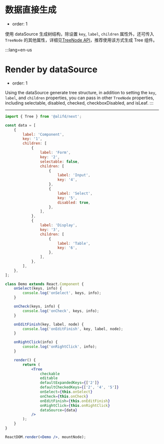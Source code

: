 # 数据直接生成

-   order: 1

使用 dataSource 生成树结构，除设置 `key`, `label`, `children` 属性外，还可传入 `TreeNode` 的其他属性，详细见[TreeNode API](#Tree.Node)，推荐使用该方式生成 Tree 组件。

:::lang=en-us

# Render by dataSource

-   order: 1

Using the dataSource generate tree structure, in addition to setting the `key`, `label`, and `children` properties, you can pass in other `TreeNode` properties, including selectable, disabled, checked, checkboxDisabled, and isLeaf.
:::

---

````jsx
import { Tree } from '@alifd/next';

const data = [
    {
        label: 'Component',
        key: '1',
        children: [
            {
                label: 'Form',
                key: '2',
                selectable: false,
                children: [
                    {
                        label: 'Input',
                        key: '4',
                    },
                    {
                        label: 'Select',
                        key: '5',
                        disabled: true,
                    },
                ],
            },
            {
                label: 'Display',
                key: '3',
                children: [
                    {
                        label: 'Table',
                        key: '6',
                    },
                ],
            },
        ],
    },
];

class Demo extends React.Component {
    onSelect(keys, info) {
        console.log('onSelect', keys, info);
    }

    onCheck(keys, info) {
        console.log('onCheck', keys, info);
    }

    onEditFinish(key, label, node) {
        console.log('onEditFinish', key, label, node);
    }

    onRightClick(info) {
        console.log('onRightClick', info);
    }

    render() {
        return (
            <Tree
                checkable
                editable
                defaultExpandedKeys={['2']}
                defaultCheckedKeys={['2', '4', '5']}
                onSelect={this.onSelect}
                onCheck={this.onCheck}
                onEditFinish={this.onEditFinish}
                onRightClick={this.onRightClick}
                dataSource={data}
            />
        );
    }
}

ReactDOM.render(<Demo />, mountNode);
````
